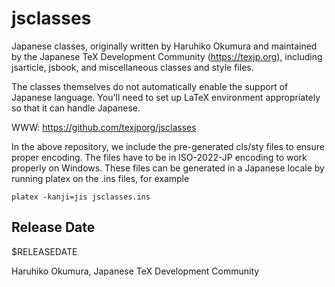 # jsclasses

Japanese classes, originally written by Haruhiko Okumura and maintained
by the Japanese TeX Development Community (https://texjp.org), including
jsarticle, jsbook, and miscellaneous classes and style files.

The classes themselves do not automatically enable the support of
Japanese language. You'll need to set up LaTeX environment appropriately
so that it can handle Japanese.

WWW: https://github.com/texjporg/jsclasses

In the above repository, we include the pre-generated cls/sty files to
ensure proper encoding. The files have to be in ISO-2022-JP encoding to
work properly on Windows. These files can be generated in a Japanese
locale by running platex on the .ins files, for example

    platex -kanji=jis jsclasses.ins

## Release Date

$RELEASEDATE

Haruhiko Okumura,
Japanese TeX Development Community
